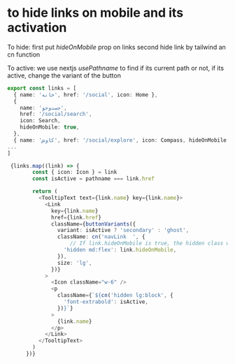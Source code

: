 # to hide links on mobile and its activation

To hide:
first put _hideOnMobile_ prop on links
second hide link by tailwind an cn function

To active:
we use nextjs _usePathname_ to find if its current path or not, if its active, change the variant of the button

```typescript
export const links = [
  { name: 'خانه', href: '/social', icon: Home },
  {
    name: 'جست‌وجو',
    href: '/social/search',
    icon: Search,
    hideOnMobile: true,
  },
  { name: 'کاوش', href: '/social/explore', icon: Compass, hideOnMobile: true },
...
]

 {links.map((link) => {
        const { icon: Icon } = link
        const isActive = pathname === link.href

        return (
          <TooltipText text={link.name} key={link.name}>
            <Link
              key={link.name}
              href={link.href}
              className={buttonVariants({
                variant: isActive ? 'secondary' : 'ghost',
                className: cn('navLink  ', {
                    // If link.hideOnMobile is true, the hidden class will be apply 
                  'hidden md:flex': link.hideOnMobile,
                }),
                size: 'lg',
              })}
            >
              <Icon className="w-6" />
              <p
                className={`${cn('hidden lg:block', {
                  'font-extrabold': isActive,
                })}`}
              >
                {link.name}
              </p>
            </Link>
          </TooltipText>
        )
      })}

```